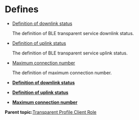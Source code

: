 # Defines

-   [Definition of downlink status](GUID-1CD5D4D3-FB4C-4968-BFE1-6B2850AC5EE0.md)

    The definition of BLE transparent service downlink status.

-   [Definition of uplink status](GUID-F2C1395F-5B5C-4BA2-8CDB-9CA380F63A6F.md)

    The definition of BLE transparent service uplink status.

-   [Maximum connection number](GUID-60A7E067-D968-4F98-AE20-7FD178367663.md)

    The definition of maximum connection number.


-   **[Definition of downlink status](GUID-1CD5D4D3-FB4C-4968-BFE1-6B2850AC5EE0.md)**  

-   **[Definition of uplink status](GUID-F2C1395F-5B5C-4BA2-8CDB-9CA380F63A6F.md)**  

-   **[Maximum connection number](GUID-60A7E067-D968-4F98-AE20-7FD178367663.md)**  


**Parent topic:**[Transparent Profile Client Role](GUID-18190F22-CD3F-4FBC-B2FD-796145355544.md)

